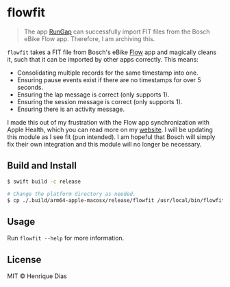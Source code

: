 # flowfit

> The app [RunGap](https://www.rungap.com/) can successfully import FIT files from the Bosch eBike Flow app. Therefore, I am archiving this.

`flowfit` takes a FIT file from Bosch's eBike [Flow](https://www.bosch-ebike.com/nl/producten/ebike-flow-app) app and magically cleans it, such that it can be imported by other apps correctly. This means:

- Consolidating multiple records for the same timestamp into one.
- Ensuring pause events exist if there are no timestamps for over 5 seconds.
- Ensuring the lap message is correct (only supports 1).
- Ensuring the session message is correct (only supports 1).
- Ensuring there is an activity message.

I made this out of my frustration with the Flow app synchronization with Apple Health, which you can read more on my [website](https://hacdias.com/2023/10/11/processing-bosch-ebike-flow-fit-files/). I will be updating this module as I see fit (pun intended). I am hopeful that Bosch will simply fix their own integration and this module will no longer be necessary.

## Build and Install

```bash
$ swift build -c release

# Change the platform directory as needed.
$ cp ./.build/arm64-apple-macosx/release/flowfit /usr/local/bin/flowfit
```

## Usage

Run `flowfit --help` for more information.

## License

MIT © Henrique Dias
